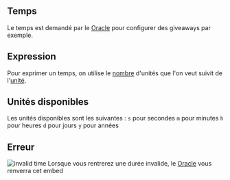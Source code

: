 ## Temps
Le temps est demandé par le [Oracle](https://bit.ly/3NUdTvE) pour configurer des giveaways par exemple.

## Expression
Pour exprimer un temps, on utilise le [nombre](./nombre.md) d'unités que l'on veut suivit de l'[unité](#unités-disponibles).

## Unités disponibles
Les unités disponibles sont les suivantes :
`s` pour secondes
`m` pour minutes
`h` pour heures
`d` pour jours
`y` pour années
  
## Erreur

![invalid time](https://media.discordapp.net/attachments/976356791451529236/976359363360981032/unknown.png)
Lorsque vous rentrerez une durée invalide, le [Oracle](https://bit.ly/3NUdTvE) vous renverra cet embed